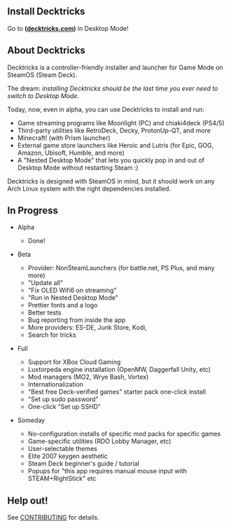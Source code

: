 ## Install Decktricks
Go to **([decktricks.com](https://decktricks.com))** in Desktop Mode!

## About Decktricks
Decktricks is a controller-friendly installer and launcher for Game Mode on SteamOS (Steam Deck).

The dream: _installing Decktricks should be the last time you ever need to switch to Desktop Mode_.

Today, now, even in alpha, you can use Decktricks to install and run:
* Game streaming programs like Moonlight (PC) and chiaki4deck (PS4/5)
* Third-party utilities like RetroDeck, Decky, ProtonUp-QT, and more
* Minecraft! (with Prism launcher)
* External game store launchers like Heroic and Lutris (for Epic, GOG, Amazon, Ubisoft, Humble, and more)
* A "Nested Desktop Mode" that lets you quickly pop in and out of Desktop Mode without restarting Steam :)

Decktricks is designed with SteamOS in mind, but it should work on any Arch Linux system with the right dependencies installed.

## In Progress
* Alpha
    * Done!

* Beta
    * Provider: NonSteamLaunchers (for battle.net, PS Plus, and many more)
    * "Update all"
    * "Fix OLED Wifi6 on streaming"
    * "Run in Nested Desktop Mode"
    * Prettier fonts and a logo
    * Better tests
    * Bug reporting from inside the app
    * More providers: ES-DE, Junk Store, Kodi, 
    * Search for tricks

* Full
    * Support for XBox Cloud Gaming
    * Luxtorpeda engine installation (OpenMW, Daggerfall Unity, etc)
    * Mod managers (MO2, Wrye Bash, Vortex)
    * Internationalization
    * "Best free Deck-verified games" starter pack one-click install
    * "Set up sudo password"
    * One-click "Set up SSHD"

* Someday
    * No-configuration installs of specific mod packs for specific games
    * Game-specific utilities (RDO Lobby Manager, etc)
    * User-selectable themes
    * Elite 2007 keygen aesthetic
    * Steam Deck beginner's guide / tutorial
    * Popups for "this app requires manual mouse input with STEAM+RightStick" etc

## Help out!
See [CONTRIBUTING](./CONTRIBUTING.md) for details. 
